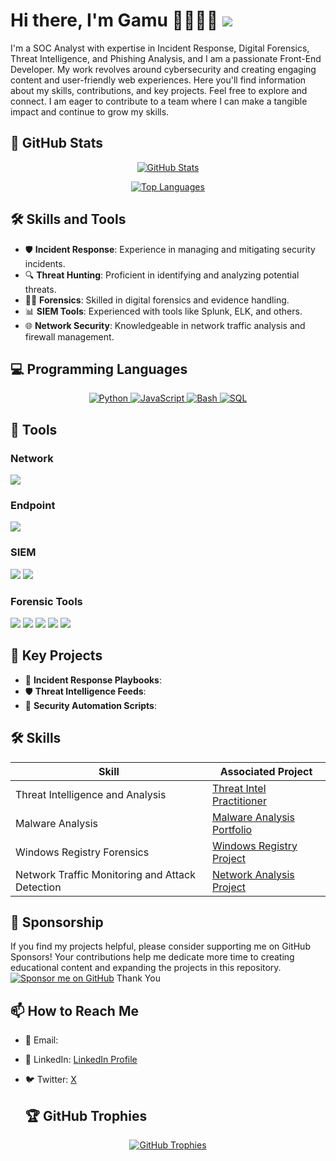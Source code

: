 

# Hi there, I'm Gamu 👩🏽‍💻👑 <a href="https://linkedin.com/in/gamuchirai-blessing-muchafa/"><img src="https://img.shields.io/badge/-LinkedIn-0072b1?&style=for-the-badge&logo=linkedin&logoColor=white" /></a>

 I'm a SOC Analyst with expertise in Incident Response, Digital Forensics, Threat Intelligence, and Phishing Analysis, and I am a passionate Front-End Developer. My work revolves around cybersecurity and creating engaging content and user-friendly web experiences. Here you'll find information about my skills, contributions, and key projects. Feel free to explore and connect. I am eager to contribute to a team where I can make a tangible impact and continue to grow my skills.

## 🚀 GitHub Stats

<p align="center">
  <a href="https://github.com/CoderBlee">
    <img src="https://github-readme-stats.vercel.app/api?username=CoderBlee&show_icons=true&theme=radical&count_private=true&include_all_commits=true" alt="GitHub Stats" />
  </a>
</p>

<p align="center">
  <a href="https://github.com/CoderBlee">
    <img src="https://github-readme-stats.vercel.app/api/top-langs/?username=CoderBlee&layout=compact&theme=radical" alt="Top Languages" />
  </a>
</p>

## 🛠️ Skills and Tools

- 🛡️ **Incident Response**: Experience in managing and mitigating security incidents.
- 🔍 **Threat Hunting**: Proficient in identifying and analyzing potential threats.
- 🧑‍💻 **Forensics**: Skilled in digital forensics and evidence handling.
- 📊 **SIEM Tools**: Experienced with tools like Splunk, ELK, and others.
- 🌐 **Network Security**: Knowledgeable in network traffic analysis and firewall management.

## 💻 Programming Languages

<p align="center">
  <a href="https://github.com/CoderBlee">
    <img src="https://img.shields.io/badge/Programming%20Languages-Python-blue?style=for-the-badge&logo=python" alt="Python" />
    <img src="https://img.shields.io/badge/Programming%20Languages-JavaScript-yellow?style=for-the-badge&logo=javascript" alt="JavaScript" />
    <img src="https://img.shields.io/badge/Programming%20Languages-Bash-black?style=for-the-badge&logo=gnu-bash" alt="Bash" />
    <img src="https://img.shields.io/badge/Programming%20Languages-SQL-lightgrey?style=for-the-badge&logo=sqlite" alt="SQL" />
  </a>
</p>

## 🔧 Tools
### Network
<div>
    <img src="https://img.shields.io/badge/-Wireshark-1679A7?&style=for-the-badge&logo=Wireshark&logoColor=white" />
</div>

### Endpoint
<div>
    <img src="https://img.shields.io/badge/-Microsoft_Defender_for_Endpoint-00A4EF?&style=for-the-badge&logo=Microsoft&logoColor=white" />
</div>

### SIEM
<div>
    <img src="https://img.shields.io/badge/-Splunk-000000?&style=for-the-badge&logo=Splunk&logoColor=white" />
    <img src="https://img.shields.io/badge/-Elastic-005571?&style=for-the-badge&logo=Elastic&logoColor=white" />
</div>

### Forensic Tools
<div>
    <img src="https://img.shields.io/badge/-Autopsy-000000?&style=for-the-badge&logoColor=white" />
    <img src="https://img.shields.io/badge/-Windows_Registry_Explorer-4B0082?&style=for-the-badge&logoColor=white" />
    <img src="https://img.shields.io/badge/-Regedit-008000?&style=for-the-badge&logoColor=white" />
    <img src="https://img.shields.io/badge/-Linux-FCC624?&style=for-the-badge&logo=linux&logoColor=black" />
    <img src="https://img.shields.io/badge/-FTK-FF4500?&style=for-the-badge&logoColor=white" />
</div>

## 🔗 Key Projects

- 📜 **Incident Response Playbooks**: 
- 🛡️ **Threat Intelligence Feeds**:
- 🤖 **Security Automation Scripts**: 


## 🛠️ Skills
| Skill                                         | Associated Project                                      |
|-----------------------------------------------|-------------------------------------------------------|
| Threat Intelligence and Analysis              | <a href="https://github.com/CoderBlee/Threat-Intel">Threat Intel Practitioner</a>|
| Malware Analysis                              | <a href="https://github.com/CoderBlee/Malware-Analysis">Malware Analysis Portfolio</a>|
| Windows Registry Forensics                   | <a href="https://github.com/CoderBlee/Windows-Registry">Windows Registry Project</a>|
| Network Traffic Monitoring and Attack Detection | <a href="https://github.com/CoderBlee/Network-Monitoring">Network Analysis Project</a>|


## 💖 Sponsorship
If you find my projects helpful, please consider supporting me on GitHub Sponsors! Your contributions help me dedicate more time to creating educational content and expanding the projects in this repository.  
[![Sponsor me on GitHub](https://img.shields.io/badge/Sponsor-me%20on%20GitHub-%23EA4AAA?logo=github)](https://github.com/sponsors/CoderBlee)
Thank You


## 📫 How to Reach Me

- 📧 Email: 
- 💼 LinkedIn: [LinkedIn Profile](https://www.linkedin.com/in/gamuchirai-blessing-muchafa/)
- 🐦 Twitter: [X](https://x.com/ChiRai_rai)

  ## 🏆 GitHub Trophies

<p align="center">
  <a href="https://github.com/CoderBlee">
    <img src="https://github-profile-trophy.vercel.app/?username=CoderBlee&theme=radical&column=7" alt="GitHub Trophies" />
  </a>
</p>
